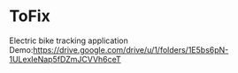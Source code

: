 # ToFix
 Electric bike tracking application
Demo:https://drive.google.com/drive/u/1/folders/1E5bs6pN-1ULexIeNap5fDZmJCVVh6ceT
